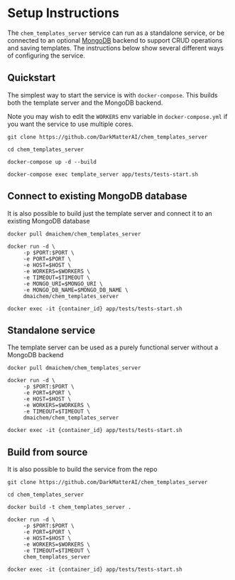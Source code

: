 # Setup Instructions

The `chem_templates_server` service can run as a standalone service, or be connected to an 
optional [MongoDB](https://www.mongodb.com/) backend to support CRUD operations 
and saving templates. The instructions below show several different ways of configuring the service.

## Quickstart

The simplest way to start the service is with `docker-compose`. This builds both the template 
server and the MongoDB backend. 

Note you may wish to edit the `WORKERS` env variable in `docker-compose.yml` if you want 
the service to use multiple cores.

```
git clone https://github.com/DarkMatterAI/chem_templates_server

cd chem_templates_server

docker-compose up -d --build

docker-compose exec template_server app/tests/tests-start.sh
```

## Connect to existing MongoDB database

It is also possible to build just the template server and connect it to an existing MongoDB database

```
docker pull dmaichem/chem_templates_server

docker run -d \
     -p $PORT:$PORT \
     -e PORT=$PORT \
     -e HOST=$HOST \
     -e WORKERS=$WORKERS \
     -e TIMEOUT=$TIMEOUT \
     -e MONGO_URI=$MONGO_URI \
     -e MONGO_DB_NAME=$MONGO_DB_NAME \
     dmaichem/chem_templates_server

docker exec -it {container_id} app/tests/tests-start.sh
```

## Standalone service

The template server can be used as a purely functional server without a MongoDB backend

```
docker pull dmaichem/chem_templates_server

docker run -d \
     -p $PORT:$PORT \
     -e PORT=$PORT \
     -e HOST=$HOST \
     -e WORKERS=$WORKERS \
     -e TIMEOUT=$TIMEOUT \
     dmaichem/chem_templates_server

docker exec -it {container_id} app/tests/tests-start.sh
```

## Build from source

It is also possible to build the service from the repo

```
git clone https://github.com/DarkMatterAI/chem_templates_server

cd chem_templates_server

docker build -t chem_templates_server .

docker run -d \
     -p $PORT:$PORT \
     -e PORT=$PORT \
     -e HOST=$HOST \
     -e WORKERS=$WORKERS \
     -e TIMEOUT=$TIMEOUT \
     chem_templates_server

docker exec -it {container_id} app/tests/tests-start.sh
```

